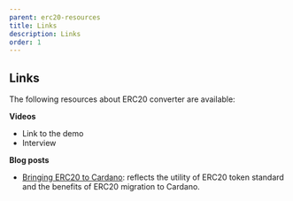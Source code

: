 ```yaml
---
parent: erc20-resources
title: Links
description: Links
order: 1
---
```


## Links

The following resources about ERC20 converter are available:

**Videos**

+ Link to the demo
+ Interview

**Blog posts**

+ [Bringing ERC20 to Cardano](https://iohk.io/en/blog/posts/2021/05/17/bringing-erc20-to-cardano/): reflects the utility of ERC20 token standard and the benefits of ERC20 migration to Cardano.
